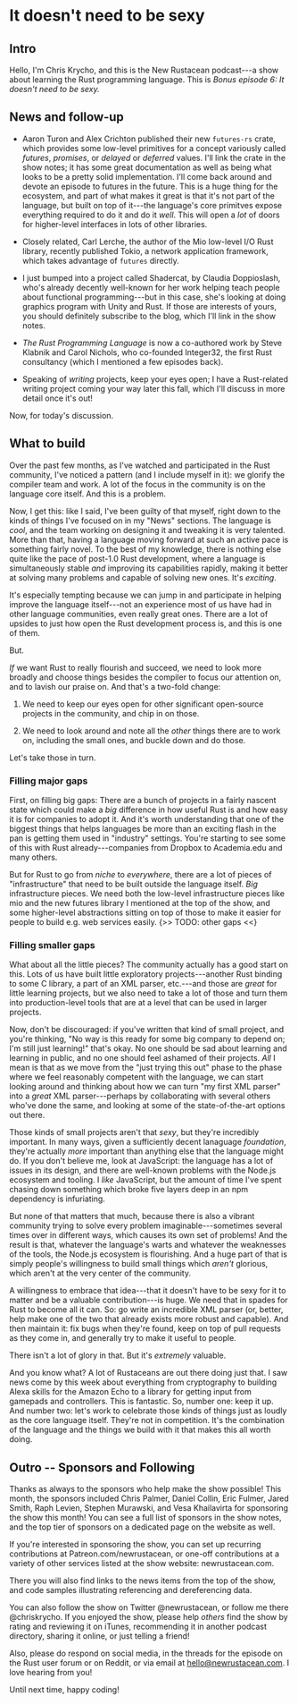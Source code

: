 # It doesn't need to be sexy

## Intro

Hello, I'm Chris Krycho, and this is the New Rustacean podcast---a show about learning the Rust programming language. This is *Bonus episode 6: It doesn't need to be sexy.*

## News and follow-up

-   Aaron Turon and Alex Crichton published their new `futures-rs` crate, which provides some low-level primitives for a concept variously called *futures*, *promises*, or *delayed* or *deferred* values. I'll link the crate in the show notes; it has some great documentation as well as being what looks to be a pretty solid implementation. I'll come back around and devote an episode to futures in the future. This is a huge thing for the ecosystem, and part of what makes it great is that it's not part of the language, but built on top of it---the language's core primitves expose everything required to do it and do it *well*. This will open a *lot* of doors for higher-level interfaces in lots of other libraries.

-   Closely related, Carl Lerche, the author of the Mio low-level I/O Rust library, recently published Tokio, a network application framework, which takes advantage of `futures` directly.

-   I just bumped into a project called Shadercat, by Claudia Doppioslash, who's already decently well-known for her work helping teach people about functional programming---but in this case, she's looking at doing graphics program with Unity and Rust. If those are interests of yours, you should definitely subscribe to the blog, which I'll link in the show notes.

-   _The Rust Programming Language_ is now a co-authored work by Steve Klabnik and Carol Nichols, who co-founded Integer32, the first Rust consultancy (which I mentioned a few episodes back).

-   Speaking of *writing* projects, keep your eyes open; I have a Rust-related writing project coming your way later this fall, which I'll discuss in more detail once it's out!

Now, for today's discussion.

## What to build

Over the past few months, as I've watched and participated in the Rust community, I've noticed a pattern (and I include myself in it): we glorify the compiler team and work. A lot of the focus in the community is on the language core itself. And this is a problem.

Now, I get this: like I said, I've been guilty of that myself, right down to the kinds of things I've focused on in my "News" sections. The language is *cool*, and the team working on designing it and tweaking it is very talented. More than that, having a language moving forward at such an active pace is something fairly novel. To the best of my knowledge, there is nothing else quite like the pace of post-1.0 Rust development, where a language is simultaneously stable *and* improving its capabilities rapidly, making it better at solving many problems and capable of solving new ones. It's *exciting*.

It's especially tempting because we can jump in and participate in helping improve the language itself---not an experience most of us have had in other language communities, even really great ones. There are a lot of upsides to just how open the Rust development process is, and this is one of them.

But.

*If* we want Rust to really flourish and succeed, we need to look more broadly and choose things besides the compiler to focus our attention on, and to lavish our praise on. And that's a two-fold change:

1.  We need to keep our eyes open for other significant open-source projects in the community, and chip in on those.

2.  We need to look around and note all the *other* things there are to work on, including the small ones, and buckle down and do those.

Let's take those in turn.

### Filling major gaps

First, on filling big gaps: There are a bunch of projects in a fairly nascent state which could make a *big* difference in how useful Rust is and how easy it is for companies to adopt it. And it's worth understanding that one of the biggest things that helps languages be more than an exciting flash in the pan is getting them used in "industry" settings. You're starting to see some of this with Rust already---companies from Dropbox to Academia.edu and many others.

But for Rust to go from *niche* to *everywhere*, there are a lot of pieces of "infrastructure" that need to be built outside the language itself. *Big* infrastructure pieces. We need both the low-level infrastructure pieces like mio and the new futures library I mentioned at the top of the show, and some higher-level abstractions sitting on top of those to make it easier for people to build e.g. web services easily. {>> TODO: other gaps <<}

### Filling smaller gaps

What about all the little pieces? The community actually has a good start on this. Lots of us have built little exploratory projects---another Rust binding to some C library, a part of an XML parser, etc.---and those are *great* for little learning projects, but we also need to take a lot of those and turn them into production-level tools that are at a level that can be used in larger projects.

Now, don't be discouraged: if you've written that kind of small project, and you're thinking, "No way is this ready for some big company to depend on; I'm still just learning!" that's okay. No one should be sad about learning and learning in public, and no one should feel ashamed of their projects. *All* I mean is that as we move from the "just trying this out" phase to the phase where we feel reasonably competent with the language, we can start looking around and thinking about how we can turn "my first XML parser" into a *great* XML parser---perhaps by collaborating with several others who've done the same, and looking at some of the state-of-the-art options out there.

Those kinds of small projects aren't that *sexy*, but they're incredibly important. In many ways, given a sufficiently decent lanaguage *foundation*, they're actually *more* important than anything else that the language might do. If you don't believe me, look at JavaScript: the language has a lot of issues in its design, and there are well-known problems with the Node.js ecosystem and tooling. I *like* JavaScript, but the amount of time I've spent chasing down something which broke five layers deep in an npm dependency is infuriating.

But none of that matters that much, because there is also a vibrant community trying to solve every problem imaginable---sometimes several times over in different ways, which causes its own set of problems! And the result is that, whatever the language's warts and whatever the weaknesses of the tools, the Node.js ecosystem is flourishing. And a huge part of that is simply people's willingness to build small things which *aren't* glorious, which aren't at the very center of the community.

A willingness to embrace that idea---that it doesn't have to be sexy for it to matter and be a valuable contribution---is huge. We need that in spades for Rust to become all it can. So: go write an incredible XML parser (or, better, help make one of the two that already exists more robust and capable). And then maintain it: fix bugs when they're found, keep on top of pull requests as they come in, and generally try to make it useful to people.

There isn't a lot of glory in that. But it's *extremely* valuable.

And you know what? A lot of Rustaceans are out there doing just that. I saw news come by this week about everything from cryptography to building Alexa skills for the Amazon Echo to a library for getting input from gamepads and controllers. This is fantastic. So, number one: keep it up. And number two: let's work to celebrate those kinds of things just as loudly as the core language itself. They're not in competition. It's the combination of the language and the things we build with it that makes this all worth doing.

## Outro -- Sponsors and Following

Thanks as always to the sponsors who help make the show possible! This month, the sponsors included Chris Palmer, Daniel Collin, Eric Fulmer, Jared Smith, Raph Levien, Stephen Murawski, and Vesa Khailavirta for sponsoring the show this month! You can see a full list of sponsors in the show notes, and the top tier of sponsors on a dedicated page on the website as well.

If you're interested in sponsoring the show, you can set up recurring contributions at Patreon.com/newrustacean, or one-off contributions at a variety of other services listed at the show website: newrustacean.com.

There you will also find links to the news items from the top of the show, and code samples illustrating referencing and dereferencing data.

You can also follow the show on Twitter \@newrustacean, or follow me there \@chriskrycho. If you enjoyed the show, please help *others* find the show by rating and reviewing it on iTunes, recommending it in another podcast directory, sharing it online, or just telling a friend!

Also, please do respond on social media, in the threads for the episode on the Rust user forum or on Reddit, or via email at hello@newrustacean.com. I love hearing from you!

Until next time, happy coding!
